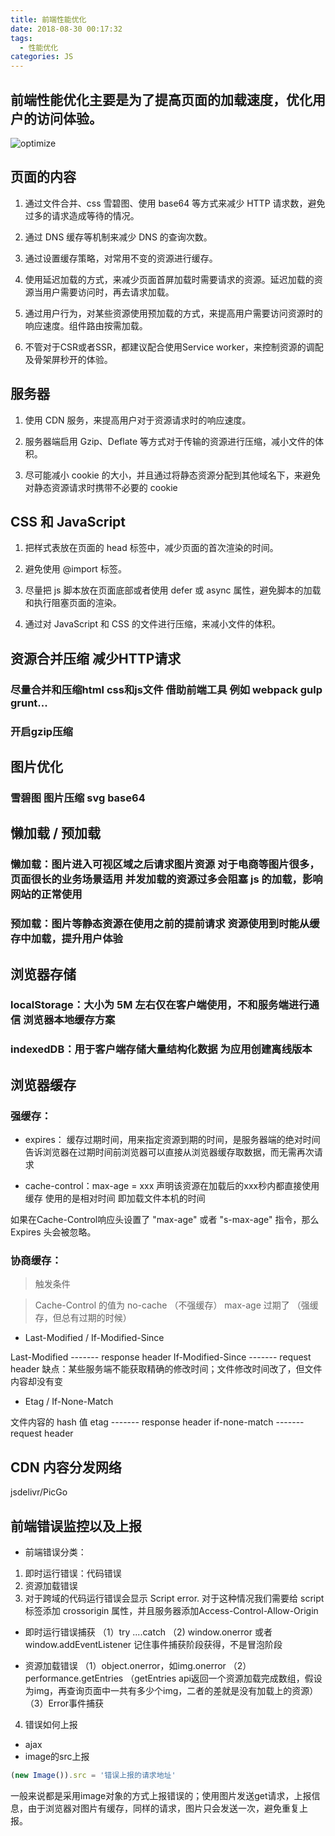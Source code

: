 ```yaml
---
title: 前端性能优化
date: 2018-08-30 00:17:32
tags:
  - 性能优化
categories: JS
---
```


前端性能优化主要是为了提高页面的加载速度，优化用户的访问体验。
---
<!--more-->

![optimize](http://cdn.mydearest.cn/blog/images/optimize.png)

## 页面的内容
1. 通过文件合并、css 雪碧图、使用 base64 等方式来减少 HTTP 请求数，避免过多的请求造成等待的情况。

2. 通过 DNS 缓存等机制来减少 DNS 的查询次数。

3. 通过设置缓存策略，对常用不变的资源进行缓存。

4. 使用延迟加载的方式，来减少页面首屏加载时需要请求的资源。延迟加载的资源当用户需要访问时，再去请求加载。

5. 通过用户行为，对某些资源使用预加载的方式，来提高用户需要访问资源时的响应速度。组件路由按需加载。

6. 不管对于CSR或者SSR，都建议配合使用Service worker，来控制资源的调配及骨架屏秒开的体验。

## 服务器
1. 使用 CDN 服务，来提高用户对于资源请求时的响应速度。

2. 服务器端启用 Gzip、Deflate 等方式对于传输的资源进行压缩，减小文件的体积。

3. 尽可能减小 cookie 的大小，并且通过将静态资源分配到其他域名下，来避免对静态资源请求时携带不必要的 cookie

## CSS 和 JavaScript
1. 把样式表放在页面的 head 标签中，减少页面的首次渲染的时间。

2. 避免使用 @import 标签。

3. 尽量把 js 脚本放在页面底部或者使用 defer 或 async 属性，避免脚本的加载和执行阻塞页面的渲染。

4. 通过对 JavaScript 和 CSS 的文件进行压缩，来减小文件的体积。

## 资源合并压缩 减少HTTP请求
### 尽量合并和压缩html css和js文件 借助前端工具 例如 webpack gulp grunt...
### 开启gzip压缩

## 图片优化
### 雪碧图 图片压缩 svg base64

## 懒加载 / 预加载
### 懒加载：图片进入可视区域之后请求图片资源 对于电商等图片很多，页面很长的业务场景适用 并发加载的资源过多会阻塞 js 的加载，影响网站的正常使用
### 预加载：图片等静态资源在使用之前的提前请求 资源使用到时能从缓存中加载，提升用户体验

## 浏览器存储
### localStorage：大小为 5M 左右仅在客户端使用，不和服务端进行通信 浏览器本地缓存方案
### indexedDB：用于客户端存储大量结构化数据 为应用创建离线版本

## 浏览器缓存
### 强缓存：

- expires：
缓存过期时间，用来指定资源到期的时间，是服务器端的绝对时间
告诉浏览器在过期时间前浏览器可以直接从浏览器缓存取数据，而无需再次请求

- cache-control：max-age = xxx
声明该资源在加载后的xxx秒内都直接使用缓存 使用的是相对时间 即加载文件本机的时间

如果在Cache-Control响应头设置了 "max-age" 或者 "s-max-age" 指令，那么 Expires 头会被忽略。


### 协商缓存：

> 触发条件

> Cache-Control 的值为 no-cache （不强缓存）
> max-age 过期了 （强缓存，但总有过期的时候）

- Last-Modified / If-Modified-Since

Last-Modified ------- response header
If-Modified-Since ------- request header
缺点：某些服务端不能获取精确的修改时间；文件修改时间改了，但文件内容却没有变

- Etag / If-None-Match

文件内容的 hash 值
etag ------- response header
if-none-match ------- request header

## CDN 内容分发网络
jsdelivr/PicGo

## 前端错误监控以及上报
- 前端错误分类：

1. 即时运行错误：代码错误
2. 资源加载错误
3. 对于跨域的代码运行错误会显示 Script error. 对于这种情况我们需要给 script 标签添加 crossorigin 属性，并且服务器添加Access-Control-Allow-Origin

- 即时运行错误捕获
（1）try ....catch
（2) window.onerror 或者 window.addEventListener 记住事件捕获阶段获得，不是冒泡阶段


- 资源加载错误
（1）object.onerror，如img.onerror
（2）performance.getEntries （getEntries api返回一个资源加载完成数组，假设为img，再查询页面中一共有多少个img，二者的差就是没有加载上的资源）
（3）Error事件捕获

4. 错误如何上报
- ajax
- image的src上报
```js
(new Image()).src = '错误上报的请求地址'
```

一般来说都是采用image对象的方式上报错误的；使用图片发送get请求，上报信息，由于浏览器对图片有缓存，同样的请求，图片只会发送一次，避免重复上
报。

